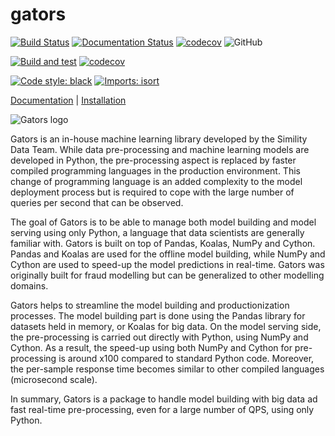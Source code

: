# gators

[![Build Status](https://img.shields.io/travis/dmlc/treelite.svg?label=build&logo=travis&branch=mainline)](https://travis-ci.org/dmlc/treelite)
[![Documentation Status](https://readthedocs.org/projects/treelite/badge/?version=latest)](http://treelite.readthedocs.io/en/latest/?badge=latest)
[![codecov](https://codecov.io/gh/scikit-learn-contrib/imbalanced-learn/branch/master/graph/badge.svg)](https://codecov.io/gh/scikit-learn-contrib/imbalanced-learn)
![GitHub](https://img.shields.io/github/license/paypal/gators)



[![Build and test](https://github.com/paypal/gators/branch/test_develop/actions/workflows/build.yml/badge.svg)](https://github.com/paypal/gators/actions/workflows/build.yml)
[![codecov](https://codecov.io/gh/paypal/gators/branch/test_develop/graph/badge.svg?token=vllGApc9v9)](https://codecov.io/gh/paypal/gators)

[![Code style: black](https://img.shields.io/badge/code%20style-black-000000.svg)](https://github.com/psf/black)
[![Imports: isort](https://img.shields.io/badge/%20imports-isort-%231674b1?style=flat&labelColor=ef8336)](https://pycqa.github.io/isort/)


<a href="https://paypal.github.io/gators/index.html" target="_blank">Documentation</a> | 
<a href="https://paypal.github.io/gators/getting_started/install.html#install" target="_blank">Installation</a>


![Gators logo](doc_data/GATORS_LOGO.png)

Gators is an in-house machine learning library developed by the Simility Data Team. While data pre-processing and machine learning models are developed in Python, the pre-processing aspect is replaced by faster compiled programming languages in the production environment. This change of programming language is an added complexity to the model deployment process but is required to cope with the large number of queries per second that can be observed.

The goal of Gators is to be able to manage both model building and model serving using only Python, a language that data scientists are generally familiar with. Gators is built on top of Pandas, Koalas, NumPy and Cython. Pandas and Koalas are used for the offline model building, while NumPy and Cython are used to speed-up the model predictions in real-time. Gators was originally built for fraud modelling but can be generalized to other modelling domains.

Gators helps to streamline the model building and productionization processes. The model building part is done using the Pandas library for datasets held in memory, or Koalas for big data. On the model serving side, the pre-processing is carried out directly with Python, using NumPy and Cython. As a result, the speed-up using both NumPy and Cython for pre-processing is around x100 compared to standard Python code. Moreover, the per-sample response time becomes similar to other compiled languages (microsecond scale).

In summary, Gators is a package to handle model building with big data ad fast real-time pre-processing, even for a large number of QPS, using only Python.

